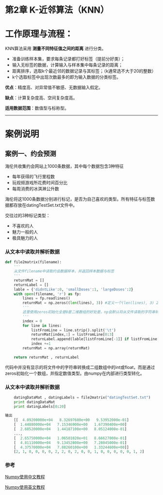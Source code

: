 第2章 K-近邻算法（KNN）
==================
# 工作原理与流程：
KNN算法采用 **测量不同特征值之间的距离** 进行分类。

- 准备训练样本集，要求每条记录都打好标签（提前分好类）；
- 输入无标签的数据，计算输入与样本集中每条记录的距离；
- 距离排序，选取k个最近邻的数据记录与其标签；（k通常选不大于20的整数）
- k个选取标签中出现次数最多的即为输入数据的分类标签。

**优点**：精度高、对异常值不敏感、无数据输入假定。

**缺点**：计算复杂度高、空间复杂度高。

**适用数据范围**：数值型与标称型。

___
# 案例说明
## 案例一、约会预测
海伦共收集约会网站上1000条数据，其中每个数据包含3种特征
- 每年获得的飞行里程数
- 玩视频游戏所花费时间百分比
- 每周消费的冰淇淋公升数

海伦将这1000条数据分别进行标记，是否为自己喜欢的类型。所有特征与标签数据都存放在datingTestSet.txt文件中。

交往过的3种标记类型：
- 不喜欢的人
- 魅力一般的人
- 极具魅力的人

### 从文本中读取并解析数据
```python
def file2matrix(filename):
    '''
    从文件filename中读取约会数据样本，并返回样本数据与标签
    '''
    returnMat = []
    returnLabel = []
    lable = {'didntLike':0, 'smallDoses':1, 'largeDoses':2}
    with open(filename, 'r') as fp:
        lines = fp.readlines()
        returnMat = np.zeros((len(lines), 3)) #定义一个(len(lines), 3) 2维数组并填充0
        '''
        这里使用zeros初始化全是0是二维数组的好处是，np会默认将从文件读取的字符串转化成float, 不用在代码里显示转换
        '''
        index = 0
        for line in lines:
            listFromLine = line.strip().split('\t')
            returnMat[index,:] = listFromLine[0:3]
            returnLabel.append(lable[listFromLine[-1]] if listFromLine[-1] in lable else 1)
            index +=1
        returnMat = np.array(returnMat)
            
    return returnMat , returnLabel
```
代码中并没有显示的将文件中的字符串转换成二组数组中的int或float，而是通过zeros初始化一个数组，并指定数值类型。由numpy在内部进行类型转化。

### 从文本中读取并解析数据
```python
    datingDataMat , datingLabels = file2matrix("datingTestSet.txt")
    print datingDataMat
    print datingLabels[0:20]
    
输出
    [[  4.09200000e+04   8.32697600e+00   9.53952000e-01]
    [  1.44880000e+04   7.15346900e+00   1.67390400e+00]
    [  2.60520000e+04   1.44187100e+00   8.05124000e-01]
    ..., 
    [  2.65750000e+04   1.06501020e+01   8.66627000e-01]
    [  4.81110000e+04   9.13452800e+00   7.28045000e-01]
    [  4.37570000e+04   7.88260100e+00   1.33244600e+00]]
    [2, 1, 0, 0, 0, 0, 2, 2, 0, 2, 0, 0, 1, 0, 0, 0, 0, 0, 1, 2]

```

### 参考
[Numpy使用中文教程](http://old.sebug.net/paper/books/scipydoc/numpy_intro.html)

[Numpy使用英文教程](https://docs.scipy.org/doc/numpy/reference/)




